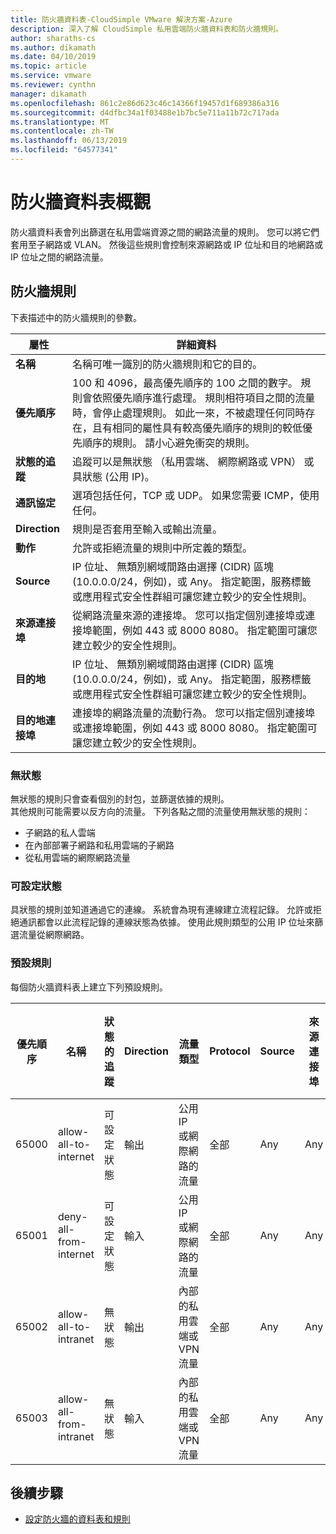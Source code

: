 ```yaml
---
title: 防火牆資料表-CloudSimple VMware 解決方案-Azure
description: 深入了解 CloudSimple 私用雲端防火牆資料表和防火牆規則。
author: sharaths-cs
ms.author: dikamath
ms.date: 04/10/2019
ms.topic: article
ms.service: vmware
ms.reviewer: cynthn
manager: dikamath
ms.openlocfilehash: 861c2e86d623c46c14366f19457d1f689386a316
ms.sourcegitcommit: d4dfbc34a1f03488e1b7bc5e711a11b72c717ada
ms.translationtype: MT
ms.contentlocale: zh-TW
ms.lasthandoff: 06/13/2019
ms.locfileid: "64577341"
---
```

# <a name="firewall-tables-overview"></a>防火牆資料表概觀

防火牆資料表會列出篩選在私用雲端資源之間的網路流量的規則。 您可以將它們套用至子網路或 VLAN。 然後這些規則會控制來源網路或 IP 位址和目的地網路或 IP 位址之間的網路流量。

## <a name="firewall-rules"></a>防火牆規則

下表描述中的防火牆規則的參數。

| 屬性 | 詳細資料 |
| ---------| --------|
| **名稱** | 名稱可唯一識別的防火牆規則和它的目的。 |
| **優先順序** | 100 和 4096，最高優先順序的 100 之間的數字。 規則會依照優先順序進行處理。 規則相符項目之間的流量時，會停止處理規則。 如此一來，不被處理任何同時存在，且有相同的屬性具有較高優先順序的規則的較低優先順序的規則。  請小心避免衝突的規則。 |
| **狀態的追蹤** | 追蹤可以是無狀態 （私用雲端、 網際網路或 VPN） 或具狀態 (公用 IP)。  |
| **通訊協定** | 選項包括任何，TCP 或 UDP。 如果您需要 ICMP，使用任何。 |
| **Direction** | 規則是否套用至輸入或輸出流量。 |
| **動作** | 允許或拒絕流量的規則中所定義的類型。 |
| **Source** | IP 位址、 無類別網域間路由選擇 (CIDR) 區塊 (10.0.0.0/24，例如)，或 Any。  指定範圍，服務標籤或應用程式安全性群組可讓您建立較少的安全性規則。 |
| **來源連接埠** | 從網路流量來源的連接埠。  您可以指定個別連接埠或連接埠範圍，例如 443 或 8000 8080。 指定範圍可讓您建立較少的安全性規則。 |
| **目的地** | IP 位址、 無類別網域間路由選擇 (CIDR) 區塊 (10.0.0.0/24，例如)，或 Any。  指定範圍，服務標籤或應用程式安全性群組可讓您建立較少的安全性規則。  |
| **目的地連接埠** | 連接埠的網路流量的流動行為。  您可以指定個別連接埠或連接埠範圍，例如 443 或 8000 8080。 指定範圍可讓您建立較少的安全性規則。|

### <a name="stateless"></a>無狀態

無狀態的規則只會查看個別的封包，並篩選依據的規則。  
其他規則可能需要以反方向的流量。  下列各點之間的流量使用無狀態的規則：

* 子網路的私人雲端
* 在內部部署子網路和私用雲端的子網路
* 從私用雲端的網際網路流量

### <a name="stateful"></a>可設定狀態

 具狀態的規則並知道通過它的連線。 系統會為現有連線建立流程記錄。 允許或拒絕通訊都會以此流程記錄的連線狀態為依據。  使用此規則類型的公用 IP 位址來篩選流量從網際網路。

### <a name="default-rules"></a>預設規則

每個防火牆資料表上建立下列預設規則。

|優先順序|名稱|狀態的追蹤|Direction|流量類型|Protocol|Source|來源連接埠|目的地|目的地連接埠|動作|
|--------|----|--------------|---------|------------|--------|------|-----------|-----------|----------------|------|
|65000|allow-all-to-internet|可設定狀態|輸出|公用 IP 或網際網路的流量|全部|Any|Any|Any|Any|允許|
|65001|deny-all-from-internet|可設定狀態|輸入|公用 IP 或網際網路的流量|全部|Any|Any|Any|Any|拒絕|
|65002|allow-all-to-intranet|無狀態|輸出|內部的私用雲端或 VPN 流量|全部|Any|Any|Any|Any|允許|
|65003|allow-all-from-intranet|無狀態|輸入|內部的私用雲端或 VPN 流量|全部|Any|Any|Any|Any|允許|

## <a name="next-steps"></a>後續步驟

* [設定防火牆的資料表和規則](https://docs.azure.cloudsimple.com/firewall/)
